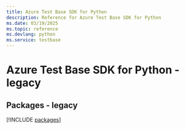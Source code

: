 ```yaml
---
title: Azure Test Base SDK for Python
description: Reference for Azure Test Base SDK for Python
ms.date: 03/19/2025
ms.topic: reference
ms.devlang: python
ms.service: testbase
---
```

# Azure Test Base SDK for Python - legacy
## Packages - legacy
[!INCLUDE [packages](test-base-index.md)]